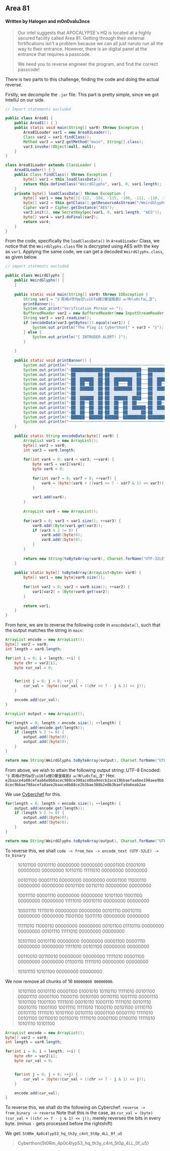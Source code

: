 ## Area 81
#### Written by Halogen and m0n0valu3nce

> Our intel suggests that APOCALYPSE's HQ is located at a highly secured facility called Area 81. Getting through their external fortifications isn't a problem because we can all just naruto run all the way to their entrance. However, there is an digital panel at the entrance that requires a passcode.
>
> We need you to reverse engineer the program, and find the correct passcode!

There is two parts to this challenge, finding the code and doing the actual reverse.

Firstly, we decompile the `.jar` file. This part is pretty simple, since we got IntelliJ on our side.

```java
// Import statements excluded

public class Area81 { 
    public Area81() { } 
    public static void main(String[] var0) throws Exception { 
        Area81Loader var1 = new Area81Loader(); 
        Class var2 = var1.findClass(); 
        Method var3 = var2.getMethod("main", String[].class); 
        var3.invoke((Object)null, null); 
    } 
}

class Area81Loader extends ClassLoader { 
    Area81Loader() { } 
    public Class findClass() throws Exception { 
        byte[] var1 = this.loadClassData(); 
        return this.defineClass("WeirdGlyphs", var1, 0, var1.length); 
    } 
    private byte[] loadClassData() throws Exception { 
        byte[] var1 = new byte[]{-112, -108, -115, -100, -111, -110, -116, -110, -64, -114, -117, -116, -48, -114, -117, -110}; 
        byte[] var2 = this.getClass().getResourceAsStream("/WeirdGlyphs.class").readAllBytes(); 
        Cipher var3 = Cipher.getInstance("AES"); 
        var3.init(2, new SecretKeySpec(var1, 0, var1.length, "AES")); 
        byte[] var4 = var3.doFinal(var2); 
        return var4; 
    } 
}
```
From the code, specifically the `loadClassData()` in `Area81Loader` Class, we notice that the `WeirdGlyphs.class` file is decrypted using AES with the key as `var1`.
Applying the same code, we can get a decoded `WeirdGlyphs.class`, as given below.
```java
// import statments excluded

public class WeirdGlyphs {  
    public WeirdGlyphs() {  
    }  
  
    public static void main(String[] var0) throws IOException {  
        String var1 = "⺬䨌襁ฬ옌㘬ພ첬\u16fa搜ᘮ黌웺瘬郞⺬ฌ⳺㈲\u0cfa辶겮";  
        printBanner();  
        System.out.print("Verification Phrase => ");  
        BufferedReader var2 = new BufferedReader(new InputStreamReader(System.in));  
        String var3 = var2.readLine();  
        if (encodeData(var3.getBytes()).equals(var1)) {  
            System.out.println("The Flag is Cyberthon{" + var3 + "}");  
        } else {  
            System.out.println("[ INTRUDER ALERT! ]");  
        }  
  
    }  
  
    public static void printBanner() {  
        System.out.println("───────────────────────────────────────────────────────────────────────────────────────────");  
        System.out.println("─██████████████─████████████████───██████████████─██████████████─██████████████─████████───");  
        System.out.println("─██░░░░░░░░░░██─██░░░░░░░░░░░░██───██░░░░░░░░░░██─██░░░░░░░░░░██─██░░░░░░░░░░██─██░░░░██───");  
        System.out.println("─██░░██████░░██─██░░████████░░██───██░░██████████─██░░██████░░██─██░░██████░░██─████░░██───");  
        System.out.println("─██░░██──██░░██─██░░██────██░░██───██░░██─────────██░░██──██░░██─██░░██──██░░██───██░░██───");  
        System.out.println("─██░░██████░░██─██░░████████░░██───██░░██████████─██░░██████░░██─██░░██████░░██───██░░██───");  
        System.out.println("─██░░░░░░░░░░██─██░░░░░░░░░░░░██───██░░░░░░░░░░██─██░░░░░░░░░░██─██░░░░░░░░░░██───██░░██───");  
        System.out.println("─██░░██████░░██─██░░██████░░████───██░░██████████─██░░██████░░██─██░░██████░░██───██░░██───");  
        System.out.println("─██░░██──██░░██─██░░██──██░░██─────██░░██─────────██░░██──██░░██─██░░██──██░░██───██░░██───");  
        System.out.println("─██░░██──██░░██─██░░██──██░░██████─██░░██████████─██░░██──██░░██─██░░██████░░██─████░░████─");  
        System.out.println("─██░░██──██░░██─██░░██──██░░░░░░██─██░░░░░░░░░░██─██░░██──██░░██─██░░░░░░░░░░██─██░░░░░░██─");  
        System.out.println("─██████──██████─██████──██████████─██████████████─██████──██████─██████████████─██████████─");  
        System.out.println("───────────────────────────────────────────────────────────────────────────────────────────");  
    }  
  
    public static String encodeData(byte[] var0) {  
        ArrayList var1 = new ArrayList();  
        byte[] var2 = var0;  
        int var3 = var0.length;  
  
        for(int var4 = 0; var4 < var3; ++var4) {  
            byte var5 = var2[var4];  
            byte var6 = 0;  
  
            for(int var7 = 0; var7 < 8; ++var7) {  
                var6 = (byte)(var6 + ((var5 >> 7 - var7 & 1) << var7));  
            }  
  
            var1.add(var6);  
        }  
  
        ArrayList var8 = new ArrayList();  
  
        for(var3 = 0; var3 < var1.size(); ++var3) {  
            var8.add((Byte)var1.get(var3));  
            if (var3 % 2 != 0) {  
                var8.add((byte)0);  
                var8.add((byte)0);  
            }  
        }  
  
        return new String(toByteArray(var8), Charset.forName("UTF-32LE"));  
    }  
  
    public static byte[] toByteArray(ArrayList<Byte> var0) {  
        byte[] var1 = new byte[var0.size()];  
  
        for(int var2 = 0; var2 < var0.size(); ++var2) {  
            var1[var2] = (Byte)var0.get(var2);  
        }  
  
        return var1;  
    }  
}
```

From here, we are to reverse the following code in `enocdeData()`, such that the output matches the string in `main`:
```java
ArrayList encode = new ArrayList();
byte[] var2 = var0;
int length = var0.length;

for(int i = 0; i < length; ++i) {
    byte chr = var2[i];
    byte cur_val = 0;


    for(int j = 0; j < 8; ++j) {
        cur_val = (byte)(cur_val + ((chr >> 7 - j & 1) << j));
    }

    encode.add(cur_val);
}

ArrayList output = new ArrayList();

for(length = 0; length < encode.size(); ++length) {
    output.add(encode.get(length));
    if (length % 2 != 0) {
        output.add((byte)0);
        output.add((byte)0);
    }
}

return new String(WeirdGlyphs.toByteArray(output), Charset.forName("UTF-32LE"));
```

From above, we wish to attain the following output string: 
UTF-8 Encoded: `"⺬䨌襁ฬ옌㘬ພ첬\u16fa搜ᘮ黌웺瘬郞⺬ฌ⳺㈲\u0cfa辶겮"` 
Hex: `e2baace4a88cefaab6e0b8acec988ce398ace0ba9eecb2ace19bbaefaa8ee198aee9bb8cec9bbae798acefa8aee2baace0b88ce2b3bae388b2e0b3baefa9a6eab2ae`

We use [Cyberchef](https://gchq.github.io/CyberChef/) for this. 
```java
for(length = 0; length < encode.size(); ++length) {
    output.add(encode.get(length));
    if (length % 2 != 0) {
        output.add((byte)0);
        output.add((byte)0);
    }
}

return new String(WeirdGlyphs.toByteArray(output), Charset.forName("UTF-32LE"));
```
To reverse this, we shall `code -> from_hex -> encode_text (UTF-32LE) -> to_binary`
> 10101100 00101110 00000000 00000000 00001100 01001010 00000000 00000000 10110110 11111010 00000000 00000000 
>
> 00101100 00001110 00000000 00000000 00001100 11000110 00000000 00000000 00101100 00110110 00000000 00000000 
>
> 10011110 00001110 00000000 00000000 10101100 11001100 00000000 00000000 11111010 00010110 00000000 00000000 
>
> 10001110 11111010 00000000 00000000 00101110 00010110 00000000 00000000 11001100 10011110 00000000 00000000 
>
> 11111010 11000110 00000000 00000000 00101100 01110110 00000000 00000000 00101110 11111010 00000000 00000000 
>
> 10101100 00101110 00000000 00000000 00001100 00001110 00000000 00000000 11111010 00101100 00000000 00000000 
>
> 00110010 00110010 00000000 00000000 11111010 00001100 00000000 00000000 01100110 11111010 00000000 00000000 
>
> 10101110 10101100 00000000 00000000

We now remove all chunks of 16 `00000000 00000000`. 

> 10101100 00101110 00001100 01001010 10110110 11111010 
> 00101100 00001110 00001100 11000110 00101100 00110110 
> 10011110 00001110 10101100 11001100 11111010 00010110 
> 10001110 11111010 00101110 00010110 11001100 10011110 
> 11111010 11000110 00101100 01110110 00101110 11111010 
> 10101100 00101110 00001100 00001110 11111010 00101100 
> 00110010 00110010 11111010 00001100 01100110 11111010 
> 10101110 10101100

```java
ArrayList encode = new ArrayList();
byte[] var2 = var0;
int length = var0.length;

for(int i = 0; i < length; ++i) {
    byte chr = var2[i];
    byte cur_val = 0;


    for(int j = 0; j < 8; ++j) {
        cur_val = (byte)(cur_val + ((chr >> 7 - j & 1) << j));
    }

    encode.add(cur_val);
}
```
To reverse this, we shall do the following on Cyberchef: 
`reverse -> from_binary -> reverse`
Note that this is the case, as `cur_val = (byte)(cur_val + ((chr >> 7 - j & 1) << j));` merely reverses the bits in every byte. (minus `-` gets processed before the rightshift)

We get: `5t0Rm_4p0c4lyp53_hq_th3y_c4nt_5t0p_4LL_0f_u5`

> Cyberthon{5t0Rm_4p0c4lyp53_hq_th3y_c4nt_5t0p_4LL_0f_u5}
